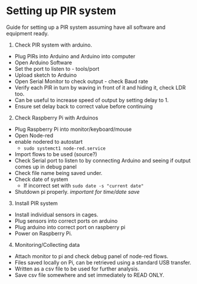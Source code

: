 # Setting up PIR system 

Guide for setting up a PIR system assuming have all 
software and equipment ready. 

1. Check PIR system with arduino.  
- Plug PIRs into Arduino and Arduino into computer  
- Open Arduino Software  
- Set the port to listen to - tools/port  
- Upload sketch to Arduino  
- Open Serial Monitor to check output - check Baud rate  
- Verify each PIR in turn by waving in front of it 
and hiding it, check LDR too.  
- Can be useful to increase speed of output by setting 
delay to 1.  
- Ensure set delay back to correct value before continuing  

2. Check Raspberry Pi with Arduinos  
- Plug Raspberry Pi into monitor/keyboard/mouse  
- Open Node-red  
- enable nodered to autostart  
  - `sudo systemct1 node-red.service`  
- Import flows to be used (source?)  
- Check Serial port to listen to by connecting 
Arduino and seeing if output comes up in debug panel  
- Check file name being saved under.  
- Check date of system  
  - If incorrect set with `sudo date -s "current date"`  
- Shutdown pi properly.  *important for time/date save*  

3. Install PIR system  
- Install individual sensors in cages.  
- Plug sensors into correct ports on arduino  
- Plug arduino into correct port on raspberry pi  
- Power on Raspberry Pi. 

4. Monitoring/Collecting data  
- Attach monitor to pi and check debug panel of 
node-red flows.  
- Files saved locally on Pi, can be retrieved using a 
standard USB transfer.  
- Written as a csv file to be used for further analysis.  
- Save csv file somewhere and set immediately to READ ONLY.  

